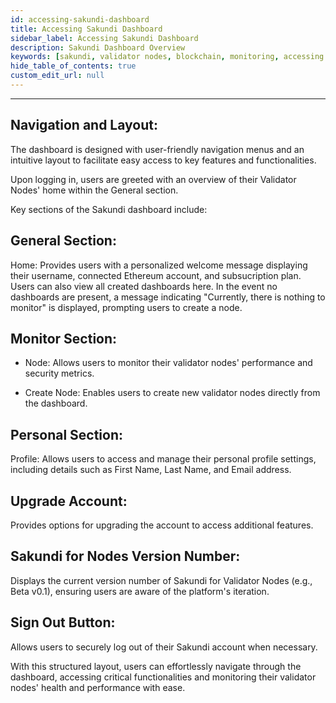 ```yaml
---
id: accessing-sakundi-dashboard
title: Accessing Sakundi Dashboard
sidebar_label: Accessing Sakundi Dashboard
description: Sakundi Dashboard Overview
keywords: [sakundi, validator nodes, blockchain, monitoring, accessing sakundi dashboard]
hide_table_of_contents: true
custom_edit_url: null
---
```


---

## Navigation and Layout:
The dashboard is designed with user-friendly navigation menus and an intuitive layout to facilitate easy access to key features and functionalities.

Upon logging in, users are greeted with an overview of their Validator Nodes' home within the General section.

Key sections of the Sakundi dashboard include:

## General Section: 
Home: Provides users with a personalized welcome message displaying their username, connected Ethereum account, and subsucription plan. Users can also view all created dashboards here. In the event no dashboards are present, a message indicating "Currently, there is nothing to monitor" is displayed, prompting users to create a node.

## Monitor Section:
* Node: Allows users to monitor their validator nodes' performance and security metrics.

* Create Node: Enables users to create new validator nodes directly from the dashboard.

## Personal Section:
Profile: Allows users to access and manage their personal profile settings, including details such as First Name, Last Name, and Email address.

## Upgrade Account:
Provides options for upgrading the account to access additional features.

## Sakundi for Nodes Version Number:
Displays the current version number of Sakundi for Validator Nodes (e.g., Beta v0.1), ensuring users are aware of the platform's iteration.

## Sign Out Button:
Allows users to securely log out of their Sakundi account when necessary.

With this structured layout, users can effortlessly navigate through the dashboard, accessing critical functionalities and monitoring their validator nodes' health and performance with ease.
